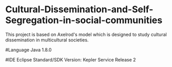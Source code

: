 # Cultural-Dissemination-and-Self-Segregation-in-social-communities
This project is based on Axelrod's model which is designed to study cultural dissemination in multicultural societies.

#Language
Java 1.8.0

#IDE
Eclipse Standard/SDK
Version: Kepler Service Release 2
